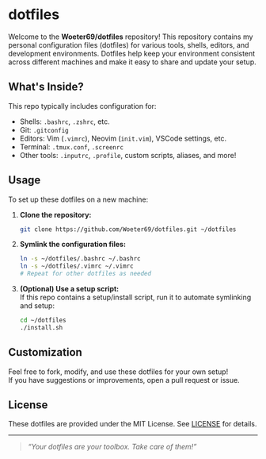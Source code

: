 # dotfiles

Welcome to the **Woeter69/dotfiles** repository! This repository contains my personal configuration files (dotfiles) for various tools, shells, editors, and development environments. Dotfiles help keep your environment consistent across different machines and make it easy to share and update your setup.

## What's Inside?

This repo typically includes configuration for:
- Shells: `.bashrc`, `.zshrc`, etc.
- Git: `.gitconfig`
- Editors: Vim (`.vimrc`), Neovim (`init.vim`), VSCode settings, etc.
- Terminal: `.tmux.conf`, `.screenrc`
- Other tools: `.inputrc`, `.profile`, custom scripts, aliases, and more!

## Usage

To set up these dotfiles on a new machine:

1. **Clone the repository:**
   ```sh
   git clone https://github.com/Woeter69/dotfiles.git ~/dotfiles
   ```

2. **Symlink the configuration files:**
   ```sh
   ln -s ~/dotfiles/.bashrc ~/.bashrc
   ln -s ~/dotfiles/.vimrc ~/.vimrc
   # Repeat for other dotfiles as needed
   ```

3. **(Optional) Use a setup script:**  
   If this repo contains a setup/install script, run it to automate symlinking and setup:
   ```sh
   cd ~/dotfiles
   ./install.sh
   ```

## Customization

Feel free to fork, modify, and use these dotfiles for your own setup!  
If you have suggestions or improvements, open a pull request or issue.

## License

These dotfiles are provided under the MIT License. See [LICENSE](LICENSE) for details.

---

> _“Your dotfiles are your toolbox. Take care of them!”_
